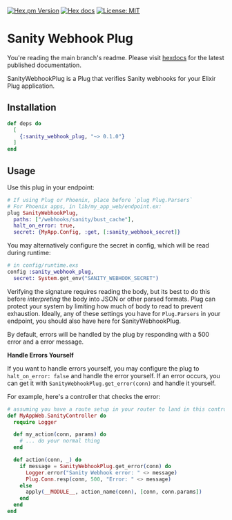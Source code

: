 <!-- badges -->

[![Hex.pm Version](http://img.shields.io/hexpm/v/sanity_webhook_plug.svg)](https://hex.pm/packages/sanity_webhook_plug)
[![Hex docs](http://img.shields.io/badge/hex.pm-docs-blue.svg?style=flat)](https://hexdocs.pm/sanity_webhook_plug)
[![License: MIT](https://img.shields.io/badge/License-MIT-yellow.svg)](./LICENSE.md)

# Sanity Webhook Plug

You're reading the main branch's readme. Please visit
[hexdocs](https://hexdocs.pm/sanity_webhook_plug) for the latest published documentation.

<!-- MDOC !-->

SanityWebhookPlug is a Plug that verifies Sanity webhooks for your Elixir Plug
application.

## Installation

```elixir
def deps do
  [
    {:sanity_webhook_plug, "~> 0.1.0"}
  ]
end
```

## Usage

Use this plug in your endpoint:

```elixir
# If using Plug or Phoenix, place before `plug Plug.Parsers`
# For Phoenix apps, in lib/my_app_web/endpoint.ex:
plug SanityWebhookPlug,
  paths: ["/webhooks/sanity/bust_cache"],
  halt_on_error: true,
  secret: {MyApp.Config, :get, [:sanity_webhook_secret]}
```

You may alternatively configure the secret in config, which will be read during
runtime:

```elixir
# in config/runtime.exs
config :sanity_webhook_plug,
  secret: System.get_env("SANITY_WEBHOOK_SECRET")
```

Verifying the signature requires reading the body, but its best to do this
before _interpreting_ the body into JSON or other parsed formats. Plug can
protect your system by limiting how much of body to read to prevent exhaustion.
Ideally, any of these settings you have for `Plug.Parsers` in your endpoint, you
should also have here for SanityWebhookPlug.

By default, errors will be handled by the plug by responding with a 500 error
and a error message.

**Handle Errors Yourself**

If you want to handle errors yourself, you may configure the plug to
`halt_on_error: false` and handle the error yourself. If an error occurs, you
can get it with `SanityWebhookPlug.get_error(conn)` and handle it yourself.

For example, here's a controller that checks the error:

```elixir
# assuming you have a route setup in your router to land in this controller.
def MyAppWeb.SanityController do
  require Logger

  def my_action(conn, params) do
    # ... do your normal thing
  end

  def action(conn, _) do
    if message = SanityWebhookPlug.get_error(conn) do
      Logger.error("Sanity Webhook error: " <> message)
      Plug.Conn.resp(conn, 500, "Error: " <> message)
    else
      apply(__MODULE__, action_name(conn), [conn, conn.params])
    end
  end
end
```
